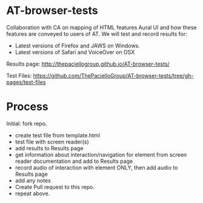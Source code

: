 AT-browser-tests
================
Collaboration with CA on mapping of HTML features Aural UI and how these features are conveyed to users of AT. We will test and record results for:
 * Latest versions of Firefox and JAWS on Windows.
 * Latest versions of Safari and VoiceOver on OSX
 
Results page: http://thepaciellogroup.github.io/AT-browser-tests/ 

Test Files: https://github.com/ThePacielloGroup/AT-browser-tests/tree/gh-pages/test-files

Process
=======
Initial: fork repo.

* create test file from template.html
* test file with screen reader(s)
* add results to Results page
* get information about interaction/navigation for element from screen reader documentation and add to Results page
* record audio of interaction with element ONLY, then add audio to Results page
* add any notes
* Create Pull request to this repo.
* repeat above.
